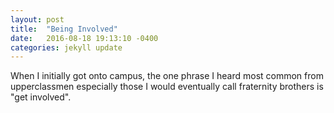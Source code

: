 ```yaml
---
layout: post
title:  "Being Involved"
date:   2016-08-18 19:13:10 -0400
categories: jekyll update
---
```


When I initially got onto campus, the one phrase I heard most common from upperclassmen
especially those I would eventually call fraternity brothers is "get involved".
